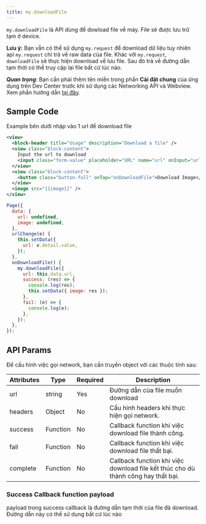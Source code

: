 ```yaml
---
title: my.downloadFile
---
```


`my.downloadFile` là API dùng để dowload file về máy. File sẽ được lưu trữ tạm ở device.

**Lưu ý:** Bạn vẫn có thể sử dụng `my.request` để download dữ liệu tuy nhiên api `my.request` chỉ trả về raw data của file. Khác với `my.request`, `downloadFile` sẽ thực hiện download về lưu file. Sau đó trả về đường dẫn tạm thời có thể truy cập lại file bất cứ lúc nào.

***Quan trọng***: Bạn cần phải thêm tên miền trong phần **Cài đặt chung** của ứng dụng trên Dev Center trước khi sử dụng các Networking API và Webview. Xem phần hướng dẫn [tại đây](/docs/backend-api/overview#tên-miền).

## Sample Code
Example bên dưới nhập vào 1 url để download file

```xml
<view>
  <block-header title="Usage" description="Download a file" />
  <view class="block-content">
    Input the url to download
    <input class="form-value" placeholder="URL" name="url" onInput="urlChange"></input>
  </view>
  <view class="block-content">
    <button class="button-full" onTap="onDownloadFile">Download Image</button>
  </view>
  <image src="{{image}}" />
</view>
```

```js
Page({
  data: {
    url: undefined,
    image: undefined,
  },
  urlChange(e) {
    this.setData({
      url: e.detail.value,
    });
  },
  onDownloadFile() {
    my.downloadFile({
      url: this.data.url,
      success: (res) => {
        console.log(res);
        this.setData({ image: res });
      },
      fail: (e) => {
        console.log(e);
      },
    });
  },
});
```

## API Params

Để cấu hình việc gọi network, bạn cần truyền object với các thuộc tính sau:

| Attributes | Type     | Required | Description                                                                       |
| ---------- | -------- | -------- | --------------------------------------------------------------------------------- |
| url        | string   | Yes      | Đường dẫn của file muốn download                                                  |
| headers    | Object   | No       | Cấu hình headers khi thực hiện gọi network.                                       |
| success    | Function | No       | Callback function khi việc download file thành công.                              |
| fail       | Function | No       | Callback function khi việc download file thất bại.                                |
| complete   | Function | No       | Callback function khi việc download file kết thúc cho dù thành công hay thất bại. |

### Success Callback function payload

payload trong success callback là đường dẫn tạm thời của file đã download. Đường dẫn này có thể sử dụng bất cứ lúc nào                                    

